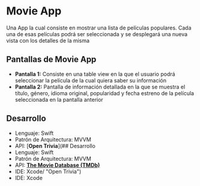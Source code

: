 # Movie App
Una App la cual consiste en mostrar una lista de películas populares. Cada
una de esas películas podrá ser seleccionada y se desplegará una nueva vista con
los detalles de la misma

## Pantallas de Movie App
* **Pantalla 1:** Consiste en una table view en la que el usuario podrá seleccionar la película de la cual quiera saber su información
* **Pantalla 2:** Pantalla de información detallada en la que se muestra el título, género, idioma original, popularidad y fecha estreno de la película seleccionada en la pantalla anterior

## Desarrollo
* Lenguaje: Swift
* Patrón de Arquitectura: MVVM
* API: [**Open Trivia**](## Desarrollo
* Lenguaje: Swift
* Patrón de Arquitectura: MVVM
* API: [**The Movie Database (TMDb)**](https://opentdb.com/ "The Movie Database (TMDb)")
* IDE: Xcode/ "Open Trivia")
* IDE: Xcode
